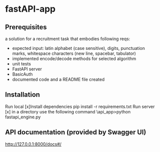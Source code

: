 # fastAPI-app
## Prerequisites
a solution for a recruitment task that embodies following reqs:
- expected input: latin alphabet (case sensitive), digits, punctuation marks, whitespace characters (new line, spacebar, tabulator)
- implemented encode/decode methods for selected algorithm
- unit tests
- FastAPI server
- BasicAuth
- documented code and a README file created 

## Installation 
Run local
[x]Install dependencies pip install -r requirements.txt
Run server
[x] in a directory use the following command  \api_app>python fastapi_engine.py

## API documentation (provided by Swagger UI)
http://127.0.0.1:8000/docs#/

